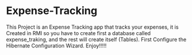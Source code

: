 # Expense-Tracking
 
This Project is an Expense Tracking app that tracks your expenses, it is Created in RMI so you have to create first a database
called expense_traking, and the rest will create itself (Tables). First Configure the Hibernate Configuration Wizard. 
Enjoy!!!!!
